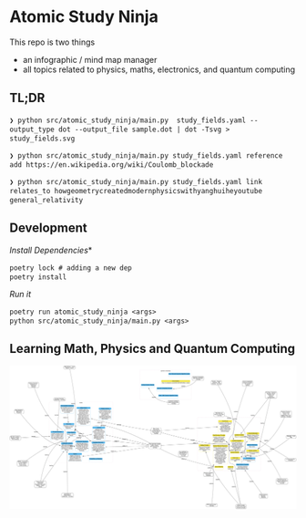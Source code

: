 # Atomic Study Ninja

This repo is two things

- an infographic / mind map manager
- all topics related to physics, maths, electronics, and quantum computing

## TL;DR

```
❯ python src/atomic_study_ninja/main.py  study_fields.yaml --output_type dot --output_file sample.dot | dot -Tsvg > study_fields.svg
```

```
❯ python src/atomic_study_ninja/main.py study_fields.yaml reference add https://en.wikipedia.org/wiki/Coulomb_blockade
```

```
❯ python src/atomic_study_ninja/main.py study_fields.yaml link relates_to howgeometrycreatedmodernphysicswithyanghuiheyoutube general_relativity
```



## Development
*Install Dependencies**
```
poetry lock # adding a new dep
poetry install
```

*Run it*
```
poetry run atomic_study_ninja <args>
python src/atomic_study_ninja/main.py <args>
```


## Learning Math, Physics and Quantum Computing

![study_fields.png](study_fields.png)
